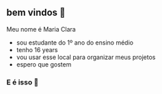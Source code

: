 ## bem vindos 🫦

Meu nome é Maria Clara
  - sou estudante do 1º ano do ensino médio
  - tenho 16 years
  - vou usar esse local para organizar meus projetos
  - espero que gostem

### E é isso 🖤
